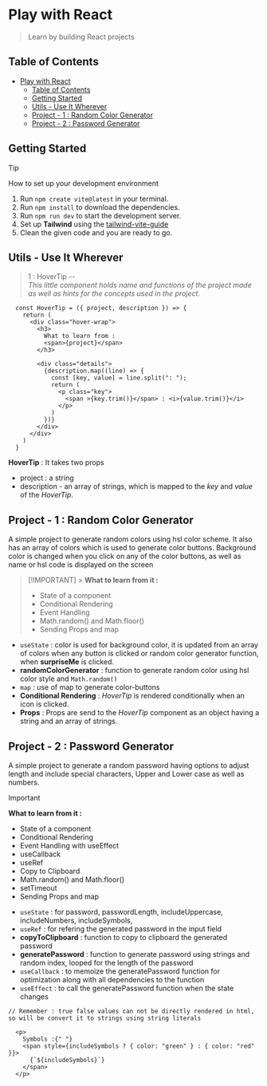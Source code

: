 # Play with React

> Learn by building React projects

## Table of Contents

- [Play with React](#play-with-react)
  - [Table of Contents](#table-of-contents)
  - [Getting Started](#getting-started)
  - [Utils - Use It Wherever](#utils---use-it-wherever)
  - [Project - 1 : Random Color Generator](#project---1--random-color-generator)
  - [Project - 2 : Password Generator](#project---2--password-generator)

## Getting Started

> [!TIP]
> How to set up your development environment

1. Run `npm create vite@latest` in your terminal.
2. Run `npm install` to download the dependencies.
3. Run `npm run dev` to start the development server.
4. Set up **Tailwind** using the [tailwind-vite-guide](https://tailwindcss.com/docs/guides/vite)
5. Clean the given code and you are ready to go.

## Utils - Use It Wherever

> 1 : HoverTip --  
> _This little component holds name and functions of the project made as well as hints for the concepts used in the project._

```JSX
  const HoverTip = ({ project, description }) => {
    return (
      <div class="hover-wrap">
        <h3>
          What to learn from :
          <span>{project}</span>
        </h3>

        <div class="details">
          {description.map((line) => {
            const [key, value] = line.split(": ");
            return (
              <p class="key">
                <span >{key.trim()}</span> : <i>{value.trim()}</i>
              </p>
            )
          })}
        </div>
      </div>
    )
  }
```

**HoverTip** : It takes two props

- project : a string
- description - an array of strings, which is mapped to the _key_ and _value_ of the _HoverTip_.

## Project - 1 : Random Color Generator

A simple project to generate random colors using hsl color scheme.
It also has an array of colors which is used to generate color buttons.
Background color is changed when you click on any of the color buttons, as well as name or hsl code is displayed on the screen

> [!IMPORTANT] > **What to learn from it :**
>
> - State of a component
> - Conditional Rendering
> - Event Handling
> - Math.random() and Math.floor()
> - Sending Props and map

- `useState` : color is used for background color, it is updated from an array of colors when any button is clicked or random color generator function, when **surpriseMe** is clicked.
- **randomColorGenerator** : function to generate random color using hsl color style and `Math.random()`
- `map` : use of map to generate color-buttons
- **Conditional Rendering** : _HoverTip_ is rendered conditionally when an icon is clicked.
- **Props** : Props are send to the _HoverTip_ component as an object having a string and an array of strings.

## Project - 2 : Password Generator

A simple project to generate a random password having options to adjust length and include special characters, Upper and Lower case as well as numbers.

> [!IMPORTANT]
> **What to learn from it :**
>
> - State of a component
> - Conditional Rendering
> - Event Handling with useEffect
> - useCallback
> - useRef
> - Copy to Clipboard
> - Math.random() and Math.floor()
> - setTimeout
> - Sending Props and map

- `useState` : for password, passwordLength, includeUppercase, includeNumbers, includeSymbols,
- `useRef` : for refering the generated password in the input field
- **copyToClipboard** : function to copy to clipboard the generated password
- **generatePassword** : function to generate password using strings and random index, looped for the length of the password
- `useCallback` : to memoize the generatePassword function for optimization along with all dependencies to the function
- `useEffect` : to call the generatePassword function when the state changes

```JSX
// Remember : true false values can not be directly rendered in html, so will be convert it to strings using string literals

  <p>
    Symbols :{" "}
    <span style={includeSymbols ? { color: "green" } : { color: "red" }}>
      {`${includeSymbols}`}
    </span>
  </p>

```
